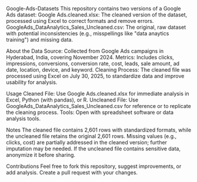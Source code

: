 Google-Ads-Datasets
This repository contains two versions of a Google Ads dataset:
Google Ads.cleaned.xlsx: The cleaned version of the dataset, processed using Excel to correct formats and remove errors.
GoogleAds_DataAnalytics_Sales_Uncleaned.csv: The original, raw dataset with potential inconsistencies (e.g., misspellings like "data anaytics training") and missing data.

About the Data
Source: Collected from Google Ads campaigns in Hyderabad, India, covering November 2024.
Metrics: Includes clicks, impressions, conversions, conversion rate, cost, leads, sale amount, ad date, location, device, and keyword.
Cleaning Process: The cleaned file was processed using Excel on July 30, 2025, to standardize data and improve usability for analysis.

Usage
Cleaned File: Use Google Ads.cleaned.xlsx for immediate analysis in Excel, Python (with pandas), or R.
Uncleaned File: Use GoogleAds_DataAnalytics_Sales_Uncleaned.csv for reference or to replicate the cleaning process.
Tools: Open with spreadsheet software or data analysis tools.

Notes
The cleaned file contains 2,601 rows with standardized formats, while the uncleaned file retains the original 2,601 rows.
Missing values (e.g., clicks, cost) are partially addressed in the cleaned version; further imputation may be needed.
If the uncleaned file contains sensitive data, anonymize it before sharing.

Contributions
Feel free to fork this repository, suggest improvements, or add analysis.
Create a pull request with your changes.
